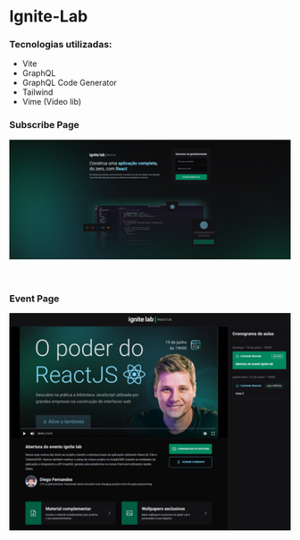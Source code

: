 # Ignite-Lab

### Tecnologias utilizadas:
<ul>
  <li>Vite</li>
  <li>GraphQL</li>
  <li>GraphQL Code Generator</li>
  <li>Tailwind</li>
  <li>Vime (Video lib)</li>
</ul>

### Subscribe Page

<div 
    style="
        display: flex; 
        align-items: center; 
        justify-content: center;
        margin: 10px 0 60px 0;
    "
>
    <img src="./github/home.png">
</div>

### Event Page

<div 
    style="
        display: flex; 
        align-items: center; 
        justify-content: center;
        margin: 10px 0 60px 0;
    "
>
    <img src="./github/video.png">
</div>
